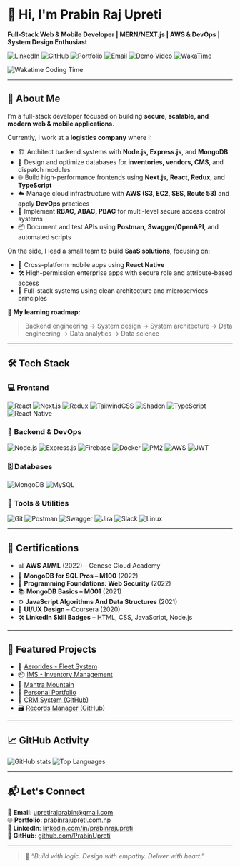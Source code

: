 # 👋 Hi, I'm Prabin Raj Upreti

**Full-Stack Web & Mobile Developer | MERN/NEXT.js | AWS & DevOps | System Design Enthusiast**

[![LinkedIn](https://img.shields.io/badge/-PrabinRajUpreti-blue?style=flat-square&logo=linkedin&logoColor=white)](https://linkedin.com/in/prabinrajupreti)
[![GitHub](https://img.shields.io/badge/-GitHub-181717?style=flat-square&logo=github&logoColor=white)](https://github.com/PrabinUpreti)
[![Portfolio](https://img.shields.io/badge/-Portfolio-black?style=flat-square&logo=firefox-browser&logoColor=white)](https://prabinrajupreti.com.np)
[![Email](https://img.shields.io/badge/-Email-D14836?style=flat-square&logo=gmail&logoColor=white)](mailto:upretirajprabin@gmail.com)
[![Demo Video](https://img.shields.io/badge/-Demo%20Video-red?style=flat-square&logo=youtube&logoColor=white)](https://youtu.be/Lgh4POoUa2E)
[![WakaTime](https://wakatime.com/badge/user/0909edbf-7706-45ed-bf9e-d8a2f4a21f28.svg)](https://wakatime.com/@0909edbf-7706-45ed-bf9e-d8a2f4a21f28)

![Wakatime Coding Time](https://github-readme-stats.vercel.app/api/wakatime?username=prabinrajupreti&layout=compact&hide=other)

---

## 🚀 About Me

I’m a full-stack developer focused on building **secure, scalable, and modern web & mobile applications**.

Currently, I work at a **logistics company** where I:

- 🏗️ Architect backend systems with **Node.js, Express.js**, and **MongoDB**
- 🧩 Design and optimize databases for **inventories, vendors, CMS**, and dispatch modules
- 🌐 Build high-performance frontends using **Next.js**, **React**, **Redux**, and **TypeScript**
- ☁️ Manage cloud infrastructure with **AWS (S3, EC2, SES, Route 53)** and apply **DevOps** practices
- 🔐 Implement **RBAC, ABAC, PBAC** for multi-level secure access control systems
- 📦 Document and test APIs using **Postman**, **Swagger/OpenAPI**, and automated scripts

On the side, I lead a small team to build **SaaS solutions**, focusing on:

- 🔁 Cross-platform mobile apps using **React Native**
- 🛠️ High-permission enterprise apps with secure role and attribute-based access
- 🧱 Full-stack systems using clean architecture and microservices principles

🎯 **My learning roadmap:**
> Backend engineering → System design → System architecture → Data engineering → Data analytics → Data science

---

## 🛠️ Tech Stack

### 💻 Frontend
![React](https://img.shields.io/badge/-React-61DAFB?logo=react)
![Next.js](https://img.shields.io/badge/-Next.js-black?logo=next.js)
![Redux](https://img.shields.io/badge/-Redux-764ABC?logo=redux)
![TailwindCSS](https://img.shields.io/badge/-TailwindCSS-38B2AC?logo=tailwind-css)
![Shadcn](https://img.shields.io/badge/-Shadcn_UI-gray)
![TypeScript](https://img.shields.io/badge/-TypeScript-3178C6?logo=typescript)
![React Native](https://img.shields.io/badge/-ReactNative-61DAFB?logo=react&logoColor=black)

### 🔧 Backend & DevOps
![Node.js](https://img.shields.io/badge/-Node.js-339933?logo=node.js)
![Express.js](https://img.shields.io/badge/-Express.js-000000?logo=express)
![Firebase](https://img.shields.io/badge/-Firebase-FFCA28?logo=firebase)
![Docker](https://img.shields.io/badge/-Docker-2496ED?logo=docker)
![PM2](https://img.shields.io/badge/-PM2-2B037A)
![AWS](https://img.shields.io/badge/-AWS-232F3E?logo=amazonaws)
![JWT](https://img.shields.io/badge/-JWT-black)

### 🗄️ Databases
![MongoDB](https://img.shields.io/badge/-MongoDB-47A248?logo=mongodb)
![MySQL](https://img.shields.io/badge/-MySQL-4479A1?logo=mysql)

### 🧰 Tools & Utilities
![Git](https://img.shields.io/badge/-Git-F05032?logo=git)
![Postman](https://img.shields.io/badge/-Postman-FF6C37?logo=postman)
![Swagger](https://img.shields.io/badge/-Swagger-85EA2D?logo=swagger)
![Jira](https://img.shields.io/badge/-Jira-0052CC?logo=jira)
![Slack](https://img.shields.io/badge/-Slack-4A154B?logo=slack)
![Linux](https://img.shields.io/badge/-Linux-FCC624?logo=linux)

---

## 📜 Certifications

- 📊 **AWS AI/ML** (2022) – Genese Cloud Academy  
- 🧩 **MongoDB for SQL Pros – M100** (2022)  
- 🔐 **Programming Foundations: Web Security** (2022)  
- 📚 **MongoDB Basics – M001** (2021)  
- ⚙️ **JavaScript Algorithms And Data Structures** (2021)  
- 🎨 **UI/UX Design** – Coursera (2020)  
- 🛠️ **LinkedIn Skill Badges** – HTML, CSS, JavaScript, Node.js  

---

## 🌟 Featured Projects

- 🚚 [Aerorides - Fleet System](http://aeroride.infy.uk)  
- 📦 [IMS - Inventory Management](https://ims.dataconstruct.com.np)  
- 🧘 [Mantra Mountain](https://www.mantramountain.com)  
- 💼 [Personal Portfolio](https://prabinrajupreti.com.np)  
- 🧾 [CRM System (GitHub)](https://github.com/PrabinUpreti/crm)  
- 🗃️ [Records Manager (GitHub)](https://github.com/PrabinUpreti/records)

---

## 📈 GitHub Activity

![GitHub stats](https://github-readme-stats.vercel.app/api?username=PrabinUpreti&show_icons=true&theme=radical&count_private=true)
![Top Languages](https://github-readme-stats.vercel.app/api/top-langs/?username=PrabinUpreti&layout=compact&theme=radical)

---

## 📬 Let's Connect

📧 **Email**: [upretirajprabin@gmail.com](mailto:upretirajprabin@gmail.com)  
🌐 **Portfolio**: [prabinrajupreti.com.np](https://prabinrajupreti.com.np)  
💼 **LinkedIn**: [linkedin.com/in/prabinrajupreti](https://linkedin.com/in/prabinrajupreti)  
📁 **GitHub**: [github.com/PrabinUpreti](https://github.com/PrabinUpreti)

---

> 💬 _“Build with logic. Design with empathy. Deliver with heart.”_
